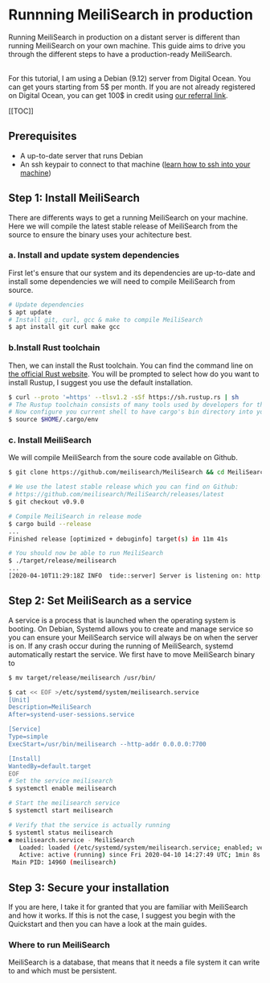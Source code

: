 # Runnning MeiliSearch in production

Running MeiliSearch in production on a distant server is different than running MeiliSearch on your own machine.
This guide aims to drive you through the different steps to have a production-ready MeiliSearch.<br/>
<br/>

For this tutorial, I am using a Debian (9.12) server from Digital Ocean. You can get yours starting from 5$ per month. If you are not already registered on Digital Ocean, you can get 100$ in credit using [our referral link](https://m.do.co/c/7c67bd97e101).

[[TOC]]

## Prerequisites

- A up-to-date server that runs Debian
- An ssh keypair to connect to that machine ([learn how to ssh into your machine](https://www.digitalocean.com/docs/droplets/how-to/connect-with-ssh/))

## Step 1: Install MeiliSearch

There are differents ways to get a running MeiliSearch on your machine. Here we will compile the latest stable release of MeiliSearch from the source to ensure the binary uses your achitecture best.

### a. Install and update system dependencies

First let's ensure that our system and its dependencies are up-to-date and install some dependencies we will need to compile MeiliSearch from source.
```bash
# Update dependencies
$ apt update
# Install git, curl, gcc & make to compile MeiliSearch
$ apt install git curl make gcc
```

### b.Install Rust toolchain

Then, we can install the Rust toolchain. You can find the command line on [the official Rust website](https://www.rust-lang.org/tools/install).
You will be prompted to select how do you want to install Rustup, I suggest you use the default installation.

```bash
$ curl --proto '=https' --tlsv1.2 -sSf https://sh.rustup.rs | sh
# The Rustup toolchain consists of many tools used by developers for the Rust ecosystem. Among them, you can find cargo, the package manager & rustc, the rust compiler.
# Now configure you current shell to have cargo's bin directory into your $PATH
$ source $HOME/.cargo/env
```

### c. Install MeiliSearch

We will compile MeiliSearch from the soure code available on Github.
```bash
$ git clone https://github.com/meilisearch/MeiliSearch && cd MeiliSearch

# We use the latest stable release which you can find on Github:
# https://github.com/meilisearch/MeiliSearch/releases/latest
$ git checkout v0.9.0

# Compile MeiliSearch in release mode
$ cargo build --release
...
Finished release [optimized + debuginfo] target(s) in 11m 41s

# You should now be able to run MeiliSearch
$ ./target/release/meilisearch
...
[2020-04-10T11:29:18Z INFO  tide::server] Server is listening on: http://127.0.0.1:7700

```

## Step 2: Set MeiliSearch as a service

A service is a process that is launched when the operating system is booting.
On Debian, Systemd allows you to create and manage service so you can ensure your MeiliSearch service will always be on when the server is on. If any crash occur during the running of MeiliSearch, systemd automatically restart the service.
We first have to move MeiliSearch binary to
```bash
$ mv target/release/meilisearch /usr/bin/
```

```bash
$ cat << EOF >/etc/systemd/system/meilisearch.service
[Unit]
Description=MeiliSearch
After=systend-user-sessions.service

[Service]
Type=simple
ExecStart=/usr/bin/meilisearch --http-addr 0.0.0.0:7700

[Install]
WantedBy=default.target
EOF
# Set the service meilisearch
$ systemctl enable meilisearch

# Start the meilisearch service
$ systemctl start meilisearch

# Verify that the service is actually running
$ systemtl status meilisearch
● meilisearch.service - MeiliSearch
   Loaded: loaded (/etc/systemd/system/meilisearch.service; enabled; vendor preset: enabled)
   Active: active (running) since Fri 2020-04-10 14:27:49 UTC; 1min 8s ago
 Main PID: 14960 (meilisearch)
```


## Step 3: Secure your installation

If you are here, I take it for granted that you are familiar with MeiliSearch and how it works. If this is not the case, I suggest you begin with the Quickstart and then you can have a look at the main guides.

### Where to run MeiliSearch

MeiliSearch is a database, that means that it needs a file system it can write to and which must be persistent.
